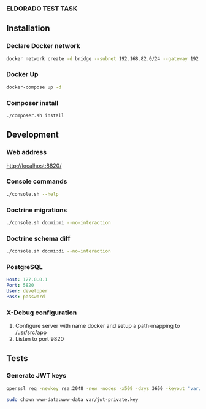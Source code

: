 ### ELDORADO TEST TASK

## Installation

### Declare Docker network
```bash
docker network create -d bridge --subnet 192.168.82.0/24 --gateway 192.168.82.1 eldorado_song_backend
```

### Docker Up
```bash
docker-compose up -d
```

### Composer install
```bash
./composer.sh install
```

## Development

### Web address
[http://localhost:8820/](http://localhost:8820/)

### Console commands
```bash
./console.sh --help
```

### Doctrine migrations
```bash
./console.sh do:mi:mi --no-interaction
```

### Doctrine schema diff
```bash
./console.sh do:mi:di --no-interaction
```

### PostgreSQL
```yaml
Host: 127.0.0.1
Port: 5820
User: developer
Pass: password
```


### X-Debug configuration
1. Configure server with name docker and setup a path-mapping to /usr/src/app
2. Listen to port 9820

## Tests

### Generate JWT keys
```bash
openssl req -newkey rsa:2048 -new -nodes -x509 -days 3650 -keyout "var/test-jwt-private.key" -out "var/test-jwt-certificate.pem"
```
```bash
sudo chown www-data:www-data var/jwt-private.key
```
